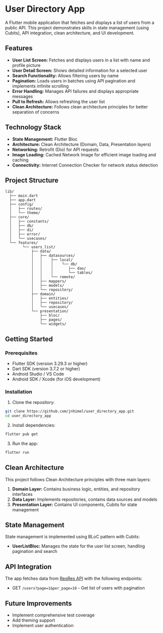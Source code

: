 # User Directory App

A Flutter mobile application that fetches and displays a list of users from a public API. This project demonstrates skills in state management (using Cubits), API integration, clean architecture, and UI development.

## Features

- **User List Screen:** Fetches and displays users in a list with name and profile picture
- **User Detail Screen:** Shows detailed information for a selected user
- **Search Functionality:** Allows filtering users by name
- **Pagination:** Loads users in batches using API pagination and implements infinite scrolling
- **Error Handling:** Manages API failures and displays appropriate messages
- **Pull to Refresh:** Allows refreshing the user list
- **Clean Architecture:** Follows clean architecture principles for better separation of concerns

## Technology Stack

- **State Management:** Flutter Bloc
- **Architecture:** Clean Architecture (Domain, Data, Presentation layers)
- **Networking:** Retrofit (Dio) for API requests
- **Image Loading:** Cached Network Image for efficient image loading and caching
- **Connectivity:** Internet Connection Checker for network status detection

## Project Structure
```
lib/
  ├── main.dart
  ├── app.dart
  ├── config/
  │   ├── routes/
  │   └── theme/ 
  ├── core/
  │   ├── constants/
  │   ├── db/
  │   ├── di/
  │   ├── error/
  │   └── usecases/ 
  └── features/
        └── users_list/
            ├── data/
            │   ├── datasources/
            │   │    ├── local/
            │   │    │    └── db/
            │   │    │       ├── dao/
            │   │    │       └── tables/
            │   │    └── remote/
            │   ├── mappers/
            │   ├── models/
            │   └── repository/
            ├── domain/
            │   ├── entities/
            │   ├── repository/
            │   └── usecases/
            └── presentation/
                ├── bloc/
                ├── pages/
                └── widgets/
```

## Getting Started

### Prerequisites
- Flutter SDK (version 3.29.3 or higher)
- Dart SDK (version 3.7.2 or higher)
- Android Studio / VS Code
- Android SDK / Xcode (for iOS development)

### Installation

1. Clone the repository:
```bash
git clone https://github.com/jnhimel/user_directory_app.git
cd user_directory_app
```

2. Install dependencies:
```bash
flutter pub get
```

3. Run the app:
```bash
flutter run
```

## Clean Architecture

This project follows Clean Architecture principles with three main layers:

1. **Domain Layer:** Contains business logic, entities, and repository interfaces
2. **Data Layer:** Implements repositories, contains data sources and models
3. **Presentation Layer:** Contains UI components, Cubits for state management

## State Management

State management is implemented using BLoC pattern with Cubits:

- **UserListBloc:** Manages the state for the user list screen, handling pagination and search

## API Integration

The app fetches data from [ReqRes API](https://reqres.in/api/users) with the following endpoints:

- GET `/users?page=1&per_page=10` - Get list of users with pagination

## Future Improvements

- Implement comprehensive test coverage
- Add theming support
- Implement user authentication